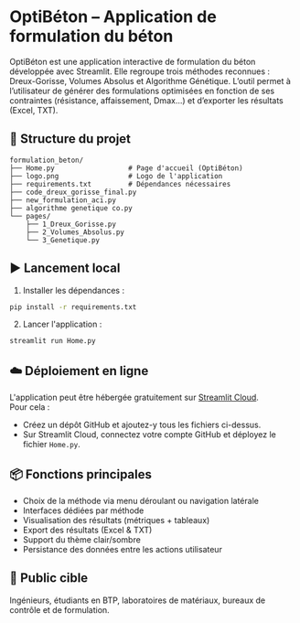 # OptiBéton – Application de formulation du béton

OptiBéton est une application interactive de formulation du béton développée avec Streamlit. Elle regroupe trois méthodes reconnues : Dreux-Gorisse, Volumes Absolus et Algorithme Génétique. L’outil permet à l’utilisateur de générer des formulations optimisées en fonction de ses contraintes (résistance, affaissement, Dmax...) et d’exporter les résultats (Excel, TXT).

## 📁 Structure du projet

```
formulation_beton/
├── Home.py                  # Page d'accueil (OptiBéton)
├── logo.png                 # Logo de l'application
├── requirements.txt         # Dépendances nécessaires
├── code_dreux_gorisse_final.py
├── new_formulation_aci.py
├── algorithme genetique co.py
└── pages/
    ├── 1_Dreux_Gorisse.py
    ├── 2_Volumes_Absolus.py
    └── 3_Genetique.py
```

## ▶️ Lancement local

1. Installer les dépendances :

```bash
pip install -r requirements.txt
```

2. Lancer l'application :

```bash
streamlit run Home.py
```

## ☁️ Déploiement en ligne

L'application peut être hébergée gratuitement sur [Streamlit Cloud](https://streamlit.io/cloud).  
Pour cela :
- Créez un dépôt GitHub et ajoutez-y tous les fichiers ci-dessus.
- Sur Streamlit Cloud, connectez votre compte GitHub et déployez le fichier `Home.py`.

## 📦 Fonctions principales

- Choix de la méthode via menu déroulant ou navigation latérale
- Interfaces dédiées par méthode
- Visualisation des résultats (métriques + tableaux)
- Export des résultats (Excel & TXT)
- Support du thème clair/sombre
- Persistance des données entre les actions utilisateur

## 👷 Public cible

Ingénieurs, étudiants en BTP, laboratoires de matériaux, bureaux de contrôle et de formulation.
